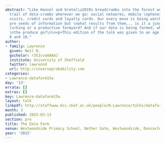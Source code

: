 ```yaml
---
abstract: "Like Hansel and Gretel\u2019s breadcrumbs into the forest we leave a data
  trail of data-crumbs wherever we go: social networks, mobile \nphones, hospital
  visits, credit cards and loyalty cards. Our every move is being watched! The data-crumbs
  are seeds of information but \nwhat results from them... is it a jungle with dangers
  lurking or a productive farmyard? And if our data is being farmed, where does all
  \nthe produce go?\n\n<p>This edition of the talk was given to an age group between
  8 and 10."
author:
- family: Lawrence
  given: Neil D.
  gscholar: r3SJcvoAAAAJ
  institute: University of Sheffield
  twitter: lawrennd
  url: http://inverseprobability.com
categories:
- Lawrence-datafarm15a
day: '13'
errata: []
extras: []
key: Lawrence-datafarm15a
layout: talk
linkpdf: http://staffwww.dcs.shef.ac.uk/people/N.Lawrence/talks/datafarm_schools15.pdf
month: 3
published: 2015-03-13
section: pre
title: The Data Farm
venue: Westwoodside Primary School, Nether Gate, Westwoodside, Doncaster
year: '2015'
---
```

